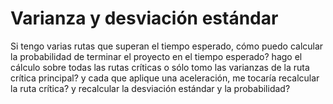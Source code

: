 # Varianza y desviación estándar

Si tengo varias rutas que superan el tiempo esperado, cómo puedo calcular la probabilidad de terminar el proyecto en
el tiempo esperado? hago el cálculo sobre todas las rutas críticas o sólo tomo las varianzas de la ruta crítica principal? y cada que aplique una aceleración, me tocaría recalcular la ruta crítica? y recalcular la desviación estándar y la probabilidad?
